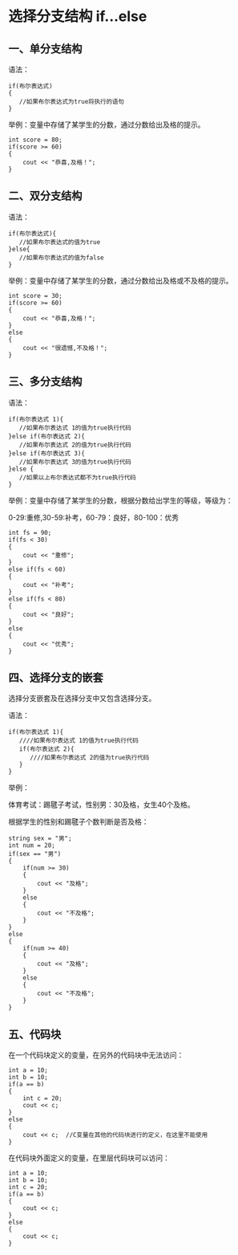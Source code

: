 # 选择分支结构 if...else

## 一、单分支结构

语法：

```
if(布尔表达式)
{
   //如果布尔表达式为true将执行的语句
}
```

举例：变量中存储了某学生的分数，通过分数给出及格的提示。

```
int score = 80;
if(score >= 60)
{
	cout << "恭喜,及格！";
}
```

## 二、双分支结构

语法：

```
if(布尔表达式){
   //如果布尔表达式的值为true
}else{
   //如果布尔表达式的值为false
}
```

举例：变量中存储了某学生的分数，通过分数给出及格或不及格的提示。

```
int score = 30;
if(score >= 60)
{
	cout << "恭喜,及格！";
}
else
{
	cout << "很遗憾,不及格！";
}
```

## 三、多分支结构

语法：

```
if(布尔表达式 1){
   //如果布尔表达式 1的值为true执行代码
}else if(布尔表达式 2){
   //如果布尔表达式 2的值为true执行代码
}else if(布尔表达式 3){
   //如果布尔表达式 3的值为true执行代码
}else {
   //如果以上布尔表达式都不为true执行代码
}
```

举例：变量中存储了某学生的分数，根据分数给出学生的等级，等级为：

0-29:重修,30-59:补考，60-79：良好，80-100：优秀

```
int fs = 90;
if(fs < 30)
{
	cout << "重修";
}
else if(fs < 60)
{
	cout << "补考";
}
else if(fs < 80)
{
	cout << "良好";
}
else
{
	cout << "优秀";
}
```

## 四、选择分支的嵌套

选择分支嵌套及在选择分支中又包含选择分支。

语法：

```
if(布尔表达式 1){
   ////如果布尔表达式 1的值为true执行代码
   if(布尔表达式 2){
      ////如果布尔表达式 2的值为true执行代码
   }
}
```

举例：

体育考试：踢毽子考试，性别男：30及格，女生40个及格。

根据学生的性别和踢毽子个数判断是否及格：

```
string sex = "男";
int num = 20;
if(sex == "男")
{
    if(num >= 30)
    {
    	cout << "及格"; 
    }
    else
    {
    	cout << "不及格"; 
    }
}
else
{
    if(num >= 40)
    {
    	cout << "及格"; 
    }
    else
    {
    	cout << "不及格"; 
    }		
}
```

## 五、代码块

在一个代码块定义的变量，在另外的代码块中无法访问：

```
int a = 10;
int b = 10;	
if(a == b)
{
	int c = 20;
	cout << c;
}
else
{
	cout << c;  //C变量在其他的代码块进行的定义，在这里不能使用
}
```

在代码块外面定义的变量，在里层代码块可以访问：

```
int a = 10;
int b = 10;
int c = 20;
if(a == b)
{
	cout << c;
}
else
{
	cout << c; 
}
```

